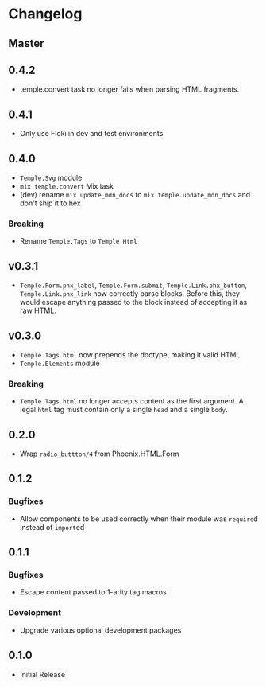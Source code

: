 # Changelog

## Master

## 0.4.2

- temple.convert task no longer fails when parsing HTML fragments.

## 0.4.1

- Only use Floki in dev and test environments

## 0.4.0

- `Temple.Svg` module
- `mix temple.convert` Mix task
- (dev) rename `mix update_mdn_docs` to `mix temple.update_mdn_docs` and don't ship it to hex

### Breaking

- Rename `Temple.Tags` to `Temple.Html`

## v0.3.1

- `Temple.Form.phx_label`, `Temple.Form.submit`, `Temple.Link.phx_button`, `Temple.Link.phx_link` now correctly parse blocks. Before this, they would escape anything passed to the block instead of accepting it as raw HTML.

## v0.3.0

- `Temple.Tags.html` now prepends the doctype, making it valid HTML
- `Temple.Elements` module

### Breaking

- `Temple.Tags.html` no longer accepts content as the first argument. A legal `html` tag must contain only a single `head` and a single `body`.

## 0.2.0

- Wrap `radio_buttton/4` from Phoenix.HTML.Form

## 0.1.2

### Bugfixes

- Allow components to be used correctly when their module was `require`d instead of `import`ed

## 0.1.1

### Bugfixes

- Escape content passed to 1-arity tag macros

### Development

- Upgrade various optional development packages

## 0.1.0

- Initial Release
